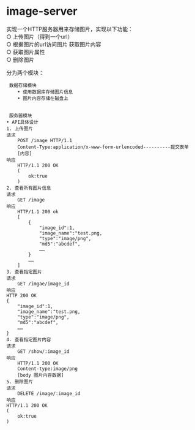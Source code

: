 ﻿# image-server
实现一个HTTP服务器用来存储图片，实现以下功能：    
     ○ 上传图片（得到一个url）   
     ○ 根据图片的url访问图片 获取图片内容   
     ○ 获取图片属性   
     ○ 删除图片   

分为两个模块：      
     
     数据存储模块   
      	• 使用数据库存储图片信息  
       	• 图片内容存储在磁盘上  
    
    
     服务器模块  
	• API具体设计  
	1. 上传图片  
	请求 
		POST /image HTTP/1.1
		Content-Type:application/x-www-form-urlencoded----------提交表单 
		[内容]
	响应
		HTTP/1.1 200 OK
		(
			ok:true
		)
	2. 查看所有图片信息
	请求
		GET /image
	响应
		HTTP/1.1 200 ok
		[
			{
				"image_id":1,
				"image_name":"test.png,
				"type":"image/png",
				"md5":"abcdef",
				……
			}
			……
		]
	3. 查看指定图片
	请求
		GET /imgae/image_id
	响应
	HTTP 200 OK
	{
		"image_id":1,
		"image_name":"test.png,
		"type":"image/png",
		"md5":"abcdef",
		……
	}
	4. 查看指定图片内容
	请求
		GET /show/:image_id
	响应
		HTTP/1.1 200 OK
		Content-type:image/png
		[body 图片内容数据]
	5. 删除图片
	请求
		DELETE /image/:image_id
	响应
	HTTP/1.1 200 OK
	(
		ok:true
	)




